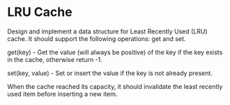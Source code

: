 # LRU Cache

Design and implement a data structure for Least Recently Used (LRU) cache. It should support the following operations: get and set.  

get(key) - Get the value (will always be positive) of the key if the key exists in the cache, otherwise return -1.  


set(key, value) - Set or insert the value if the key is not already present.   

When the cache reached its capacity, it should invalidate the least recently used item before inserting a new item.  





